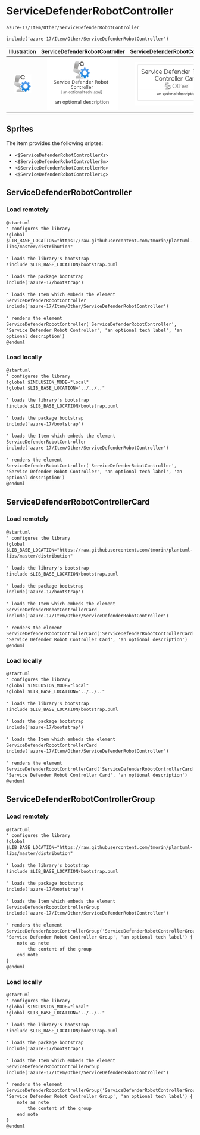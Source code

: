 # ServiceDefenderRobotController


```text
azure-17/Item/Other/ServiceDefenderRobotController
```

```text
include('azure-17/Item/Other/ServiceDefenderRobotController')
```



| Illustration | ServiceDefenderRobotController | ServiceDefenderRobotControllerCard | ServiceDefenderRobotControllerGroup |
| :---: | :---: | :---: | :---: |
| ![illustration for Illustration](../../../azure-17/Item/Other/ServiceDefenderRobotController.png) | ![illustration for ServiceDefenderRobotController](../../../azure-17/Item/Other/ServiceDefenderRobotController.Local.png) | ![illustration for ServiceDefenderRobotControllerCard](../../../azure-17/Item/Other/ServiceDefenderRobotControllerCard.Local.png) | ![illustration for ServiceDefenderRobotControllerGroup](../../../azure-17/Item/Other/ServiceDefenderRobotControllerGroup.Local.png) |



## Sprites
The item provides the following sriptes:

- `<$ServiceDefenderRobotControllerXs>`
- `<$ServiceDefenderRobotControllerSm>`
- `<$ServiceDefenderRobotControllerMd>`
- `<$ServiceDefenderRobotControllerLg>`





## ServiceDefenderRobotController

### Load remotely
```plantuml
@startuml
' configures the library
!global $LIB_BASE_LOCATION="https://raw.githubusercontent.com/tmorin/plantuml-libs/master/distribution"

' loads the library's bootstrap
!include $LIB_BASE_LOCATION/bootstrap.puml

' loads the package bootstrap
include('azure-17/bootstrap')

' loads the Item which embeds the element ServiceDefenderRobotController
include('azure-17/Item/Other/ServiceDefenderRobotController')

' renders the element
ServiceDefenderRobotController('ServiceDefenderRobotController', 'Service Defender Robot Controller', 'an optional tech label', 'an optional description')
@enduml
```

### Load locally
```plantuml
@startuml
' configures the library
!global $INCLUSION_MODE="local"
!global $LIB_BASE_LOCATION="../../.."

' loads the library's bootstrap
!include $LIB_BASE_LOCATION/bootstrap.puml

' loads the package bootstrap
include('azure-17/bootstrap')

' loads the Item which embeds the element ServiceDefenderRobotController
include('azure-17/Item/Other/ServiceDefenderRobotController')

' renders the element
ServiceDefenderRobotController('ServiceDefenderRobotController', 'Service Defender Robot Controller', 'an optional tech label', 'an optional description')
@enduml
```

## ServiceDefenderRobotControllerCard

### Load remotely
```plantuml
@startuml
' configures the library
!global $LIB_BASE_LOCATION="https://raw.githubusercontent.com/tmorin/plantuml-libs/master/distribution"

' loads the library's bootstrap
!include $LIB_BASE_LOCATION/bootstrap.puml

' loads the package bootstrap
include('azure-17/bootstrap')

' loads the Item which embeds the element ServiceDefenderRobotControllerCard
include('azure-17/Item/Other/ServiceDefenderRobotController')

' renders the element
ServiceDefenderRobotControllerCard('ServiceDefenderRobotControllerCard', 'Service Defender Robot Controller Card', 'an optional description')
@enduml
```

### Load locally
```plantuml
@startuml
' configures the library
!global $INCLUSION_MODE="local"
!global $LIB_BASE_LOCATION="../../.."

' loads the library's bootstrap
!include $LIB_BASE_LOCATION/bootstrap.puml

' loads the package bootstrap
include('azure-17/bootstrap')

' loads the Item which embeds the element ServiceDefenderRobotControllerCard
include('azure-17/Item/Other/ServiceDefenderRobotController')

' renders the element
ServiceDefenderRobotControllerCard('ServiceDefenderRobotControllerCard', 'Service Defender Robot Controller Card', 'an optional description')
@enduml
```

## ServiceDefenderRobotControllerGroup

### Load remotely
```plantuml
@startuml
' configures the library
!global $LIB_BASE_LOCATION="https://raw.githubusercontent.com/tmorin/plantuml-libs/master/distribution"

' loads the library's bootstrap
!include $LIB_BASE_LOCATION/bootstrap.puml

' loads the package bootstrap
include('azure-17/bootstrap')

' loads the Item which embeds the element ServiceDefenderRobotControllerGroup
include('azure-17/Item/Other/ServiceDefenderRobotController')

' renders the element
ServiceDefenderRobotControllerGroup('ServiceDefenderRobotControllerGroup', 'Service Defender Robot Controller Group', 'an optional tech label') {
    note as note
        the content of the group
    end note
}
@enduml
```

### Load locally
```plantuml
@startuml
' configures the library
!global $INCLUSION_MODE="local"
!global $LIB_BASE_LOCATION="../../.."

' loads the library's bootstrap
!include $LIB_BASE_LOCATION/bootstrap.puml

' loads the package bootstrap
include('azure-17/bootstrap')

' loads the Item which embeds the element ServiceDefenderRobotControllerGroup
include('azure-17/Item/Other/ServiceDefenderRobotController')

' renders the element
ServiceDefenderRobotControllerGroup('ServiceDefenderRobotControllerGroup', 'Service Defender Robot Controller Group', 'an optional tech label') {
    note as note
        the content of the group
    end note
}
@enduml
```

